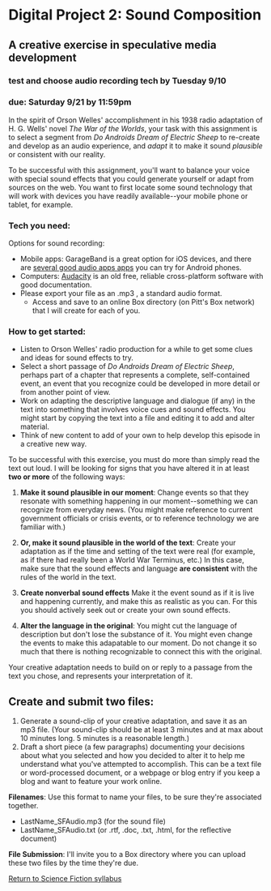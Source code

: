 # Digital Project 2: Sound Composition 
## A creative exercise in speculative media development

### test and choose audio recording tech by Tuesday 9/10
### due: Saturday 9/21 by 11:59pm 

In the spirit of Orson Welles' accomplishment in his 1938 radio adaptation of H. G. Wells' novel *The War of the Worlds*, your task with this assignment is to select a segment from *Do Androids Dream of Electric Sheep* to re-create and develop as an audio experience, and *adapt* it to make it sound *plausible* or consistent with our reality. 

To be successful with this assignment, you'll want to balance your voice with special sound effects that you could generate yourself or adapt from sources on the web. You want to first locate some sound technology that will work with devices you have readily available--your mobile phone or tablet, for example. 

### Tech you need: 
Options for sound recording:
* Mobile apps: GarageBand is a great option for iOS devices, and there are [several good audio apps apps](https://www.scriptosphere.com/5-best-audio-recording-apps-android/) you can try for Android phones. 
* Computers: [Audacity](https://www.audacityteam.org/) is an old free, reliable cross-platform software with good documentation.
* Please export your file as an .mp3 , a standard audio format. 
    * Access and save to an online Box directory (on Pitt's Box network) that I will create for each of you.

### How to get started:
* Listen to Orson Welles' radio production for a while to get some clues and ideas for sound effects to try. 
* Select a short passage of *Do Androids Dream of Electric Sheep*, perhaps part of a chapter that represents a complete, self-contained event, an event that you recognize could be developed in more detail or from another point of view.
* Work on adapting the descriptive language and dialogue (if any) in the text into something that involves voice cues and sound effects. You might start by copying the text into a file and editing it to add and alter material. 
* Think of new content to add of your own to help develop this episode in a creative new way. 

To be successful with this exercise, you must do more than simply read the text out loud. I will be looking for signs that you have altered it in at least **two or more** of the following ways:

1. **Make it sound plausible in our moment**: Change events so that they resonate with something happening in our moment--something we can recognize from everyday news. (You might make reference to current government officials or crisis events, or to reference technology we are familiar with.)

1. **Or, make it sound plausible in the world of the text**: Create your adaptation as if the time and setting of the text were real (for example, as if there had really been a World War Terminus, etc.) In this case, make sure that the sound effects and language **are consistent** with the rules of the world in the text.   

1. **Create nonverbal sound effects** Make it the event sound as if it is live and happening currently, and make this as realistic as you can. For this you should actively seek out or create your own sound effects. 

1. **Alter the language in the original**: You might cut the language of description but don't lose the substance of it. You might even change the events to make this adapatable to our moment. Do not change it so much that there is nothing recognizable to connect this with the original.

Your creative adaptation needs to build on or reply to a passage from the text you chose, and represents your interpretation of it.

## Create and submit two files:

1. Generate a sound-clip of your creative adaptation, and save it as an mp3 file. (Your sound-clip should be at least 3 minutes and at max about 10 minutes long. 5 minutes is a reasonable length.)
1. Draft a short piece (a few paragraphs) documenting your decisions about what you selected and how you decided to alter it to help me understand what you've attempted to accomplish. This can be a text file or word-processed document, or a webpage or blog entry if you keep a blog and want to feature your work online.

**Filenames**: Use this format to name your files, to be sure they're associated together.
* LastName_SFAudio.mp3 (for the sound file)
* LastName_SFAudio.txt (or .rtf, .doc, .txt, .html, for the reflective document)

**File Submission**: I'll invite you to a Box directory where you can upload these two files by the time they're due.

[Return to Science Fiction syllabus](https://ebeshero.github.io/scienceFiction/)







